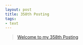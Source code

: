 ```yaml
---
layout: post
title: 358th Posting
tags: 
- text
---
```


> [Welcome to my 358th Posting](https://janghan-kor.tistory.com/1417)
